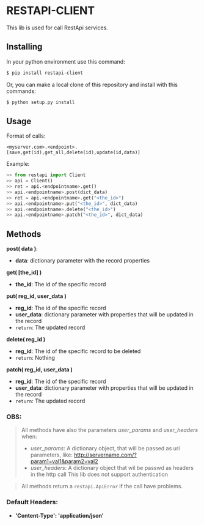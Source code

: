 RESTAPI-CLIENT
================

This lib is used for call RestApi services.

## Installing

In your python environment use this command:

```bash
$ pip install restapi-client
```

Or, you can make a local clone of this repository and install with this commands:

```bash
$ python setup.py install
```

## Usage


Format of calls:

    <myserver.com>.<endpoint>.[save,get(id),get_all,delete(id),update(id,data)]

Example:

```python
>> from restapi import Client
>> api = Client()
>> ret = api.<endpointname>.get()
>> api.<endpointname>.post(dict_data)
>> ret = api.<endpointname>.get("<the_id>")
>> api.<endpointname>.put("<the_id>", dict_data)
>> api.<endpointname>.delete("<the_id>")
>> api.<endpointname>.patch("<the_id>", dict_data)
```

## Methods

**post( data )**:

 - **data**: dictionary parameter with the record properties

**get( [the_id] )**

 - **the_id**: The id of the specific record

**put( reg_id, user_data )**

 - **reg_id**: The id of the specific record
 - **user_data**: dictionary parameter with properties that will be updated in
 the record
 - `return`: The updated record

 **delete( reg_id )**

 - **reg_id**: The id of the specific record to be deleted
 - `return`: Nothing
 
 **patch( reg_id, user_data )**

 - **reg_id**: The id of the specific record
 - **user_data**: dictionary parameter with properties that will be updated in
 the record
 - `return`: The updated record

### OBS:

> All methods have also the parameters _user_params_ and _user_headers_
when:
>
> * _user_params_: A dictionary object, that will be passed as uri parameters, like:
> http://servername.com/?param1=val1&param2=val2
> * _user_headers_: A dictionary object that wil be passwd as headers in the
> http call
> This lib does not support authentication

> All methods return a `restapi.ApiError` if the call have problems.

### Default Headers:

* **'Content-Type': 'application/json'**
